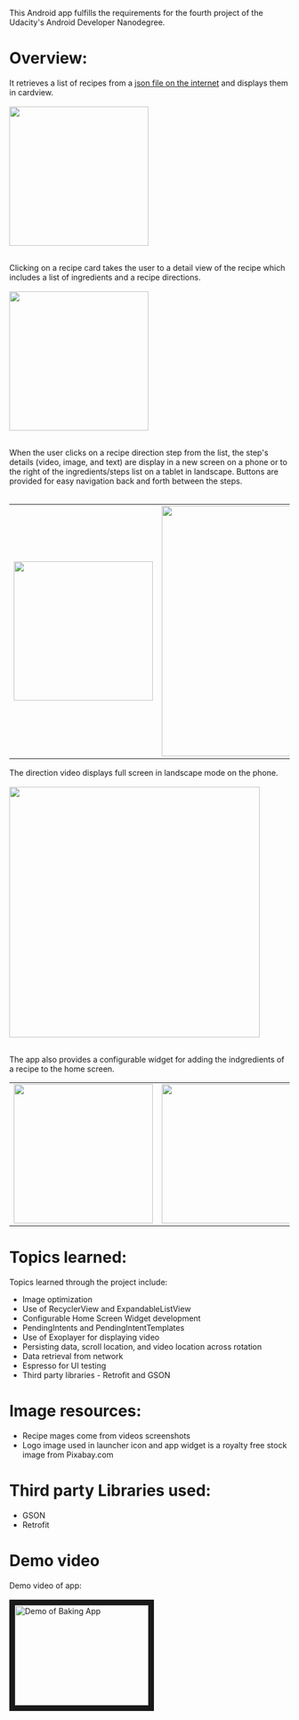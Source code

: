 This Android app fulfills the requirements for the fourth project of the Udacity's Android Developer Nanodegree.

# Overview:
It retrieves a list of recipes from a [json file on the internet](https://d17h27t6h515a5.cloudfront.net/topher/2017/May/59121517_baking/baking.json) and displays them in cardview.
<br><br><img src="https://github.com/micnap/android-project3/blob/master/repoimages/phone-recipe-list.png" width="250px"><br><br>

Clicking on a recipe card takes the user to a detail view of the recipe which includes a list of ingredients and a recipe directions.
<br><br><img src="https://github.com/micnap/android-project3/blob/master/repoimages/phone-recipe-details.png" width="250px"><br><br>

When the user clicks on a recipe direction step from the list, the step's details (video, image, and text) are display in a new screen on a phone or to the right of the ingredients/steps list on a tablet in landscape.   Buttons are provided for easy navigation back and forth between the steps.
<br><br>   
<table cellspacing="0" border="0"><tr border="0"><td border="0"><img src="https://github.com/micnap/android-project3/blob/master/repoimages/phone-recipe-step.png" width="250px"></td><td valign="top" border="0"><img src="https://github.com/micnap/android-project3/blob/master/repoimages/tablet-recipe-details.png" width="450"></td></tr></table>

The direction video displays full screen in landscape mode on the phone.
<br><br><img src="https://github.com/micnap/android-project3/blob/master/repoimages/phone-step-video-landscape.png" width="450px"><br><br>

The app also provides a configurable widget for adding the indgredients of a recipe to the home screen.

<table cellspacing="0" border="0"><tr border="0"><td border="0" valign="top"><img src="https://github.com/micnap/android-project3/blob/master/repoimages/phone-widget-config.png" width="250px"></td><td border="0"><img src="https://github.com/micnap/android-project3/blob/master/repoimages/phone-widget.png" width="250px"></td></tr></table>


# Topics learned:
Topics learned through the project include:
* Image optimization
* Use of RecyclerView and ExpandableListView
* Configurable Home Screen Widget development
* PendingIntents and PendingIntentTemplates
* Use of Exoplayer for displaying video
* Persisting data, scroll location, and video location across rotation
* Data retrieval from network
* Espresso for UI testing
* Third party libraries - Retrofit and GSON

# Image resources:
* Recipe mages come from videos screenshots
* Logo image used in launcher icon and app widget is a royalty free stock image from Pixabay.com 

# Third party Libraries used:
* GSON
* Retrofit

# Demo video
Demo video of app:
<br><br><a href="http://www.youtube.com/watch?feature=player_embedded&v=lsRxyQ9o_eA
" target="_blank"><img src="http://img.youtube.com/vi/lsRxyQ9o_eA/0.jpg"
alt="Demo of Baking App" width="240" height="180" border="10" /></a>
